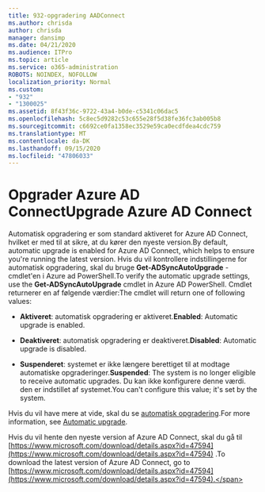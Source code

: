 ```yaml
---
title: 932-opgradering AADConnect
ms.author: chrisda
author: chrisda
manager: dansimp
ms.date: 04/21/2020
ms.audience: ITPro
ms.topic: article
ms.service: o365-administration
ROBOTS: NOINDEX, NOFOLLOW
localization_priority: Normal
ms.custom:
- "932"
- "1300025"
ms.assetid: 8f43f36c-9722-43a4-b0de-c5341c06dac5
ms.openlocfilehash: 5c8ec5d9282c53c655e28f5d38fe36fc3ab005b8
ms.sourcegitcommit: c6692ce0fa1358ec3529e59ca0ecdfdea4cdc759
ms.translationtype: MT
ms.contentlocale: da-DK
ms.lasthandoff: 09/15/2020
ms.locfileid: "47806033"
---
```

# <a name="upgrade-azure-ad-connect"></a><span data-ttu-id="1e528-102">Opgrader Azure AD Connect</span><span class="sxs-lookup"><span data-stu-id="1e528-102">Upgrade Azure AD Connect</span></span>

<span data-ttu-id="1e528-103">Automatisk opgradering er som standard aktiveret for Azure AD Connect, hvilket er med til at sikre, at du kører den nyeste version.</span><span class="sxs-lookup"><span data-stu-id="1e528-103">By default, automatic upgrade is enabled for Azure AD Connect, which helps to ensure you're running the latest version.</span></span> <span data-ttu-id="1e528-104">Hvis du vil kontrollere indstillingerne for automatisk opgradering, skal du bruge **Get-ADSyncAutoUpgrade** -cmdlet'en i Azure ad PowerShell.</span><span class="sxs-lookup"><span data-stu-id="1e528-104">To verify the automatic upgrade settings, use the **Get-ADSyncAutoUpgrade** cmdlet in Azure AD PowerShell.</span></span> <span data-ttu-id="1e528-105">Cmdlet returnerer en af følgende værdier:</span><span class="sxs-lookup"><span data-stu-id="1e528-105">The cmdlet will return one of following values:</span></span>

- <span data-ttu-id="1e528-106">**Aktiveret**: automatisk opgradering er aktiveret.</span><span class="sxs-lookup"><span data-stu-id="1e528-106">**Enabled**: Automatic upgrade is enabled.</span></span>

- <span data-ttu-id="1e528-107">**Deaktiveret**: automatisk opgradering er deaktiveret.</span><span class="sxs-lookup"><span data-stu-id="1e528-107">**Disabled**: Automatic upgrade is disabled.</span></span>

- <span data-ttu-id="1e528-108">**Suspenderet**: systemet er ikke længere berettiget til at modtage automatiske opgraderinger.</span><span class="sxs-lookup"><span data-stu-id="1e528-108">**Suspended**: The system is no longer eligible to receive automatic upgrades.</span></span> <span data-ttu-id="1e528-109">Du kan ikke konfigurere denne værdi. den er indstillet af systemet.</span><span class="sxs-lookup"><span data-stu-id="1e528-109">You can't configure this value; it's set by the system.</span></span>

<span data-ttu-id="1e528-110">Hvis du vil have mere at vide, skal du se [automatisk opgradering](https://docs.microsoft.com/azure/active-directory/connect/active-directory-aadconnect-feature-automatic-upgrade).</span><span class="sxs-lookup"><span data-stu-id="1e528-110">For more information, see [Automatic upgrade](https://docs.microsoft.com/azure/active-directory/connect/active-directory-aadconnect-feature-automatic-upgrade).</span></span>

<span data-ttu-id="1e528-111">Hvis du vil hente den nyeste version af Azure AD Connect, skal du gå til [https://www.microsoft.com/download/details.aspx?id=47594](https://www.microsoft.com/download/details.aspx?id=47594) .</span><span class="sxs-lookup"><span data-stu-id="1e528-111">To download the latest version of Azure AD Connect, go to [https://www.microsoft.com/download/details.aspx?id=47594](https://www.microsoft.com/download/details.aspx?id=47594).</span></span>
